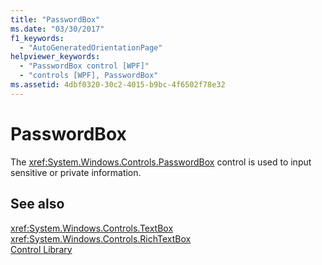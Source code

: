 ```yaml
---
title: "PasswordBox"
ms.date: "03/30/2017"
f1_keywords: 
  - "AutoGeneratedOrientationPage"
helpviewer_keywords: 
  - "PasswordBox control [WPF]"
  - "controls [WPF], PasswordBox"
ms.assetid: 4dbf0320-30c2-4015-b9bc-4f6502f78e32
---
```

# PasswordBox
The <xref:System.Windows.Controls.PasswordBox> control is used to input sensitive or private information.  
  
## See also
 <xref:System.Windows.Controls.TextBox>  
 <xref:System.Windows.Controls.RichTextBox>  
 [Control Library](../../../../docs/framework/wpf/controls/control-library.md)
